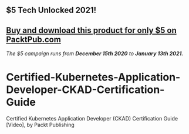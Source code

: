 ## $5 Tech Unlocked 2021!
[Buy and download this product for only $5 on PacktPub.com](https://www.packtpub.com/)
-----
*The $5 campaign         runs from __December 15th 2020__ to __January 13th 2021.__*

# Certified-Kubernetes-Application-Developer-CKAD-Certification-Guide
Certified Kubernetes Application Developer (CKAD) Certification Guide [Video], by Packt Publishing
